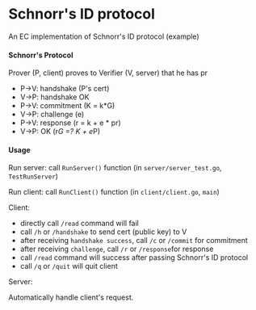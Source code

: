 # Schnorr's ID protocol
An EC implementation of Schnorr's ID protocol (example)

#### Schnorr's Protocol

Prover (P, client) proves to Verifier (V, server) that he has pr


* P->V: handshake (P's cert)
* V->P: handshake OK
* P->V: commitment (K = k*G)
* V->P: challenge (e)
* P->V: response (r = k + e * pr)
* V->P: OK (r*G =? K + e*P)

#### Usage

Run server: call `RunServer()` function (in `server/server_test.go`, `TestRunServer`)

Run client: call `RunClient()` function (in `client/client.go`, `main`)

Client:

* directly call `/read` command will fail
* call `/h` or `/handshake` to send cert (public key) to V
* after receiving `handshake success`, call `/c` or `/commit` for commitment
* after receiving `challenge`, call `/r` or `/response`for response
* call `/read` command will success after passing Schnorr's ID protocol
* call `/q` or `/quit` will quit client

Server:

Automatically handle client's request.


